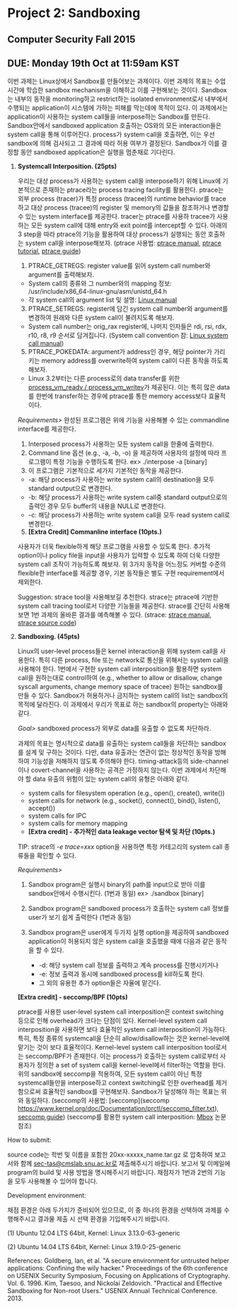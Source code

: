 # Project 2: Sandboxing

## Computer Security Fall 2015

## DUE: Monday 19th Oct at 11:59am KST

이번 과제는 Linux상에서 Sandbox를 만들어보는 과제이다. 이번 과제의 목표는 수업 시간에 학습한 sandbox mechanism을 이해하고 이를 구현해보는 것이다. Sandbox는 내부의 동작을 monitoring하고 restrict하는 isolated environment로서 내부에서 수행되는 application이 시스템에 가하는 피해를 막는데에 목적이 있다. 이 과제에서는 application이 사용하는 system call들을 interpose하는 Sandbox를 만든다. Sandbox안에서 sandboxed application 호출하는 OS와의 모든 interaction들은 system call을 통해 이루어진다. process가 system call을 호출하면, 이는 우선 sandbox에 의해 검사되고 그 결과에 따라 허용 여부가 결정된다. Sandbox가 이를 결정할 동안 sandboxed application은 실행을 멈춘채로 기다린다.

1.  **Systemcall Interposition. (25pts)**

    우리는 대상 process가 사용하는 system call을 interpose하기 위해 Linux에 기본적으로 존재하는 ptrace라는 process tracing facility를 활용한다. ptrace는 외부 process (tracer)가 특정 process (tracee)의 runtime behavior를 trace하고 대상 process (tracee)의 register 및 memory의 값들을 참조하거나 변경할 수 있는 system interface를 제공한다. tracer는 ptrace를 사용하 tracee가 사용하는 모든 system call에 대해 entry와 exit point를 intercept할 수 있다. 아래의 3 step을 따라 ptrace의 기능을 활용하여 대상 process가 실행되는 동안 호출하는 system call을 interpose해보자. (ptrace 사용법: [ptrace manual](http://man7.org/linux/man-pages/man2/ptrace.2.html), [ptrace tutorial](http://www.linuxjournal.com/article/6100?page=0,0), [ptrace guide](http://www.howzatt.demon.co.uk/articles/SimplePTrace.html))

    1.  PTRACE_GETREGS: register value를 읽어 system call number와 argument를 출력해보자.

    *   System call의 종류와 그 number와의 mapping 정보: /usr/include/x86_64-linux-gnu/asm/unistd_64.h
    *   각 system call의 argument list 및 설명: [Linux manual](http://man7.org/linux/man-pages/dir_section_2.html)

    3.  PTRACE_SETREGS: register에 담긴 system call number와 argument를 변경하여 원래와 다른 system call이 불려지도록 해보자.

    *   System call number는 orig_rax register에, 나머지 인자들은 rdi, rsi, rdx, r10, r8, r9 순서로 담겨집니다. (System call convention 참: [Linux system call manual](http://man7.org/linux/man-pages/man2/syscall.2.html))

    5.  PTRACE_POKEDATA: argument가 address인 경우, 해당 pointer가 가리키는 memory address를 overwrite하여 system call이 다른 동작을 하도록 해보자.

    *   Linux 3.2부터는 다른 process로의 data transfer를 위한 [process_vm_readv / process_vm_writev](http://man7.org/linux/man-pages/man2/process_vm_readv.2.html)가 제공된다. 이는 특히 많은 data를 한번에 transfer하는 경우에 ptrace를 통한 memory access보다 효율적이다.

    _Requirements>_
    완성된 프로그램은 위에 기능을 사용해볼 수 있는 commandline interface를 제공한다.
    1.  Interposed process가 사용하는 모든 system call을 한줄에 출력한다.
    2.  Command line 옵션 (e.g., -a, -b, -o) 을 제공하여 사용자의 설정에 따라 프로그램이 특정 기능을 수행하도록 한다.
        ex> ./interpose -a [binary]
    3.  이 프로그램은 기본적으로 세가지 기본적인 동작을 제공한다.

    *   -a: 해당 process가 사용하는 write system call의 destination을 모두 standard output으로 변경한다.
    *   -b: 해당 process가 사용하는 write system call중 standard output으로의 출력인 경우 모두 buffer의 내용을 NULL로 변경한다.
    *   -c: 해당 process가 사용하는 write system call을 모두 read system call로 변경한다.

    5.  __[Extra Credit] Commanline interface (10pts.)__
    
    사용자가 더욱 flexible하게 해당 프로그램을 사용할 수 있도록 한다. 추가적 option이나 policy file을 input을 사용자가 입력할 수 있도록 하여 더욱 다양한 system call 조작이 가능하도록 해보자. 위 3가지 동작을 어느정도 커버할 수준의 flexible한 interface를 제공할 경우, 기본 동작들은 별도 구현 requirement에서 제외한다.

    Suggestion: strace tool을 사용해보길 추천한다. strace는 ptrace에 기반한 system call tracing tool로서 다양한 기능들을 제공한다. strace를 간단히 사용해보면 1번 과제의 올바른 결과를 예측해볼 수 있다. (strace: [strace manual](http://man7.org/linux/man-pages/man1/strace.1.html), [strace source code](http://sourceforge.net/projects/strace/))

2.  **Sandboxing. (45pts)**

    Linux의 user-level process들은 kernel interaction을 위해 system call을 사용한다. 특히 다른 process, file 또는 network로 통신을 위해서는 system call을 사용해야 한다. 1번에서 구현한 system call interposition을 활용하면 system call을 원하는대로 control하여 (e.g., whether to allow or disallow, change syscall arguments, change memory space of tracee) 원하는 sandbox를 만들 수 있다. Sandbox가 허용하거나 금지하는 system call의 list는 sandbox의 목적에 달라진다. 이 과제에서 우리가 목표로 하는 sandbox의 property는 아래와 같다.

    _Goal>_ sandboxed process가 외부로 data를 유출할 수 없도록 차단하라.
    
    과제의 목표는 명시적으로 data를 유출하는 system call들을 차단하는 sandbox를 설계 및 구하는 것이다. 다만, data 유출과는 연관이 없는 정상적인 동작을 방해하여 기능성을 저해하지 않도록 주의해야 한다. timing-attack등의 side-channel이나 covert-channel을 사용하는 공격은 가정하지 않는다. 이번 과제에서 차단해야 할 data 유출의 위험이 있는 system call의 유형은 아래와 같다.
    - system calls for filesystem operation (e.g., open(), create(), write())
    - system calls for network (e.g., socket(), connect(), bind(), listen(), accept())
    - system calls for IPC
    - system calls for memory mapping
    - __[Extra credit] - 추가적인 data leakage vector 탐색 및 차단 (10pts.)__

    TIP: strace의 _-e trace=xxx_ option을 사용하면 특정 카테고리의 system call 종류들을 확인할 수 있다.

    _Requirements>_

    1.  Sandbox program은 실행시 binary의 path를 input으로 받아 이를 sandbox안에서 수행시킨다. (1번과 동일)
        ex> ./sandbox [binary]
        
    2.  Sandbox program은 sandboxed process가 호출하는 system call 정보를 user가 보기 쉽게 출력한다 (1번과 동일)
    
    3.  Sandbox program은 user에게 두가지 실행 option을 제공하여 sandboxed application이 허용되지 않은 system call을 호출했을 때에 다음과 같은 동작을 할 수 있다.
        *   -d: 해당 system call 정보를 출력하고 계속 process를 진행시키거나
        *   -e: 정보 출력과 동시에 sandboxed process를 kill하도록 한다.
        *   그 외의 유용한 추가 option들은 자율에 맡긴다.

    **[Extra credit] - seccomp/BPF (10pts)**
    
    ptrace를 사용한 user-level system call interposition은 context switching 등으로 인해 overhead가 크다는 단점이 있다. Kernel-level system call interposition을 사용하면 보다 효율적인 system call interposition이 가능하다. 특히, 특정 종류의 systemcall을 단순히 allow/disallow하는 것은 kernel-level에 맡기는 것이 보다 효율적이다.
    Kernel-level system call interposition tool로서는 seccomp/BPF가 존재한다. 이는 process가 호출하는 system call로부터 사용자가 정의한 a set of system call을 kernel-level에서 filter하는 역할을 한다. 위의 sandbox에 seccomp을 적용하여, 모든 system call이 아닌 특정 systemcall들만을 interpose하고 context switching로 인한 overhead를 제거함으로써 효율적인 sandbox를 구현해보자. Sandbox가 달성해야 하는 목표는 위와 동일하다. (seccomp의 사용법: [seccomp](seccomp https://www.kernel.org/doc/Documentation/prctl/seccomp_filter.txt), [seccomp guide](http://events.linuxfoundation.org/sites/events/files/slides/limiting_kernel_attack_surface_with_seccomp-LPC_2015-Kerrisk.pdf)) (seccomp를 활용한 system call interposition: [Mbox](https://people.csail.mit.edu/nickolai/papers/kim-mbox.pdf) 논문 참조)

How to submit:

source code는 학번 및 이름을 포함한 20xx-xxxxx_name.tar.gz 로 압축하여 보고서와 함께 sec-tas@cmslab.snu.ac.kr로 제출해주시기 바랍니다. 보고서 및 이메일에 program의 build 및 사용 방법을 명시해주시기 바랍니다. 채점자가 1번과 2번의 기능을 모두 사용해볼 수 있어야 합니다.

Development environment:

채점 환경은 아래 두가지가 준비되어 있으므로, 이 중 하나의 환경을 선택하여 과제를 수행해주시고 결과물 제출 시 선택 환경을 기입해주시기 바랍니다.

(1) Ubuntu 12.04 LTS 64bit, Kernel: Linux 3.13.0-63-generic

(2) Ubuntu 14.04 LTS 64bit, Kernel: Linux 3.19.0-25-generic

References:
Goldberg, Ian, et al. "A secure environment for untrusted helper applications: Confining the wily hacker." Proceedings of the 6th conference on USENIX Security Symposium, Focusing on Applications of Cryptography. Vol. 6\. 1996.
Kim, Taesoo, and Nickolai Zeldovich. "Practical and Effective Sandboxing for Non-root Users." USENIX Annual Technical Conference. 2013.
